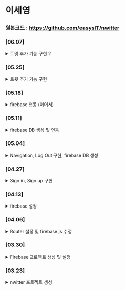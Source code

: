 #  이세영
### 원본코드 : https://github.com/easysIT/nwitter

### [06.07]
<details>
<summary>트윗 추가 기능 구현 2</summary>

```
1. uuid 라이브러리 추가
    - npm install uuid
    - 이미지 저장 시 고유 아이디로 저장하여 겹치지 않도록 하기 위함, 사용자의 uid/uuid 로 생성된 고유 번호로 스토리지에 저장
2. firebase 규칙 및 색인 설정
    - storage 규칙 수정 -> allow read, write: if request.auth != null; 해당 코드로 수정
    - firestore 색인 수정 -> nweets ( creatorId ASC , createdAt ASC , 쿼리범위 : 컬렉션)
3. 기타 사항
    - 교제의 내용은 firebase v8 로 진행되어 현재 설치되어있는 패키지 버전과 호환이 잘 안되는 부분이 있음
    - firebase doc 참조하여 v9 에서 권장하는 코드로 fbase.js , home.js 등등 firebase를 사용하는 부분 수정
```
</details>

### [05.25]
<details>
<summary>트윗 추가 기능 구현</summary>

```
1. 수정 기능 구현
2. 사진 미리보기 기능 구현
3. 웹 브라우저에 사진 출력
4. 파일 선택 및 취소 버튼 생성

```
</details>

### [05.18]
<details>
<summary>firebase 연동 (이어서)</summary>

```
1. 트윗 사용자 인덱스 관리 
    - 수정, 삭제 등의 관리 기능을 위한 고유 인식값 필요 -> createId 로 설정
2. 실시간 DB로 리스트 보여주기
    - 게시물 업로드시 새로고침을 해야만 화면상에 반영됨
    - 처음 화면을 렌더링 할때만 get 함수로 파이어스토어의 데이터를 받아옴 -> get 을 onSnapshot 으로 변경
3. 컴포넌트 분리
4. 트윗 수정, 삭제 기능 추가
```
</details>

### [05.11]
<details>
<summary>firebase DB 생성 및 연동 </summary>

```
1. React -> firebase 연결
    fbase.js 파일에 코드 추가
    import "firebase/firestore";
    export const dbService = firebase.firestore();
2. firebase 에 데이터 저장
    - dbService.collection("nweets") 컬렉션 생성
    - add({ text:nweet, createAt:Date.now()}) == 문서 생성
    - setNweet("") == 문자열 초기화
    - firebase 콘솔에서 저장된 값 확인
3. firebase 에서 데이터 조회 (SELECT)
    - get 함수를 이용하여 nweet 컬렉션(테이블)과 데이터를 불러옴 
        => 데이터에 개수만큼 불러옴 (List 혹은 foreach 사용할것)
4. 조회된 데이터로 리스트 생성
5. 트윗 아이디 저장

```
</details>

### [05.04]
<details>
<summary>Navigation, Log Out 구현, firebase DB 생성</summary>

```
- firebase 콘솔 : 

- fibase.js : firebaseInstance 추가
- Auth.js : firebaseInstance 추가, onSocialClick 메소드 구현
- Navigation.js : 파일 생성  
- Router.js : import Navigation , Redirect 설정 추가 (주석 처리됨)
- Profile.js : Log Out 버튼 추가, history 변수 추가

```

</details>

### [04.27]
<details>
<summary>Sign in, Sign up 구현</summary>

```
- 로그인 기능을 위한 코드 수정
    1. Auth.js - 회원가입 , 로그인 폼 및 메소드 작성
    2. App.js - 로그인이 성공한 경우 Home 으로 이동시킴. 

- firebase 에 로그인, 회원가입이 반영되는지 확인
    1. firebase 콘솔에 접속 -> Authentication -> Users 에서 확인할 수 있음.

```

</details>

### [04.13]
<details>
<summary>firebase 설정</summary>

```
- firebase 설정 변경
    1. firebase 콘솔에 접속 Authentication 
    2. 로그인 제공업체 추가 (이메일/비밀번호 , Google, GitHub)
    3. GitHub 추가시 : GitHub 접속 > Settings > Developer settings > OAuth Apps > 새로운 앱 추가

- firebase API 키 인증 에러 발견 
    - Uncaught FirebaseError: Firebase: Error (auth/invalid-api-key). 
    - 해당 에러는 API 키를 제대로 들어가지 않는 상태라 발생한 에러
    - .env , firebase version , 각 js 파일 이상 없음
    - 해결 방법 : .env 가 작동을 안하고 있는것 같아서 dotenv 라이브러리 추가
    - 명령어 : npm i dotenv --save

- Auth.js 코드 추가 : 로그인 및 회원가입 기능 추가
```

</details>

### [04.06]
<details>
<summary>Router 설정 및 firebase.js 수정</summary>

```
- firebase.js 수정 // fbase.js 으로 파일명 변경 및 코드 수정 
    < firebase 버전 에러시 참고 >
    //to use firebase app
    import firebase from 'firebase/app'; //older version
    import firebase from 'firebase/compat/app'; //v9

    //to use auth
    import 'firebase/auth'; //older version
    import 'firebase/compat/auth'; //v9

    //to use firestore
    import 'firebase/firestore'; //Older Version
    import 'firebase/compat/firestore'; //v9

- jsconfig.json 추가 // 절대경로 지정을 위한 설정파일
- App.js 코드 수정 // useState 사용
- npm i react-router-dom@5.2.0 // 버전 수정
- Router.js 코드 추가 (로그인 상태 변수로 Auth, Home 분기점 추가)
```
</details>

### [03.30]
<details>
<summary>Firebase 프로젝트 생성 및 설정</summary>

- firebase 사이트 
1. 프로젝트 이름 : nwitter /
2. 생성 시 google analytics 해제
3. 웹앱 선택

- firebase 설치 (안되는 경우에는 cli 가 관리자 권한인지 확인)
```
npm install firebase
```

- src/firebase.js 생성 후 붙여넣기
```
// Import the functions you need from the SDKs you need
import { initializeApp } from "firebase/app";
// TODO: Add SDKs for Firebase products that you want to use
// https://firebase.google.com/docs/web/setup#available-libraries

...

// Initialize Firebase
const app = initializeApp(firebaseConfig);
```

- firebase Import 시키기
index.js
```
[Firebase 8버전 이하]
import firebase from 'firebase/app';
import 'firebase/auth';
import 'firebase/firestore';

[Firebase 9버전 이하]
import firebase from 'firebase/compat/app';
import 'firebase/compat/auth';
import 'firebase/compat/firestore';
```

- env 파일 환경 변수 (비밀키) 설정
1.  ~/.env 생성
2. firebase.js -> Config 내용 삽입
```
REACT_APP_API_KEY = ... 
REACT_APP_AUTH_DOMAIN = ... 
REACT_APP_PROJECT_ID = ...
REACT_APP_STORAGE_BUCKET = ... 
REACT_APP_MESSAGING_SENDER_ID = ... 
REACT_APP_APP_ID = ...
```
- gitignore에 .env 추가

- firebase.js에서 firebaseConfig의 value 값 env으로 변경
```
  apiKey: process.env.REACT_APP_API_KEY,
  ...
```

- src/routes 폴더 생성
```
Auth / EditProfile / Home / Profile JS 파일 생성
각 파일에 아래 내용 추가

const 파일명 = () => <span>파일명</span>

export default 파일명
```
- src/components 폴더 생성
App.js 파일 이동


- components/Router.js 생성
```
import { HashRouter as Router, Route, Swich } from "react-router-dom";

const AppRouter = () => {
    return (
        <Router>
            <Swich>
                <Route />
            </Swich>
        </Router>
    )
}

export default AppRouter
```

</details>

### [03.23]
<details>
<summary>nwitter 프로젝트 생성</summary>

npx create-react-app 프로젝트명

Git 명령어
```
- git init // .git 파일 생성
- git remote origin add [주소] // github 레포지토리와 연동
- git add . // 작업한 파일 추가
- git commit -m "커밋 메세지" // commit 진행
- git push origin master // 푸시 진행
```

<details>
<summary>파일 수정</summary>

- package.json
- index.js
- App.js 
</details>

<details>
<summary>파일 삭제</summary>

App.css / App.test.js / index.css / logo.svg / reportWebVitals.js / setupTest.js 
</details>
<details>